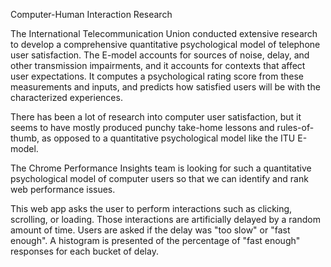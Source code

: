 Computer-Human Interaction Research

The International Telecommunication Union conducted extensive research to develop a comprehensive quantitative psychological model of telephone user satisfaction. The E-model accounts for sources of noise, delay, and other transmission impairments, and it accounts for contexts that affect user expectations. It computes a psychological rating score from these measurements and inputs, and predicts how satisfied users will be with the characterized experiences.

There has been a lot of research into computer user satisfaction, but it seems to have mostly produced punchy take-home lessons and rules-of-thumb, as opposed to a quantitative psychological model like the ITU E-model.

The Chrome Performance Insights team is looking for such a quantitative psychological model of computer users so that we can identify and rank web performance issues.

This web app asks the user to perform interactions such as clicking, scrolling, or loading.
Those interactions are artificially delayed by a random amount of time.
Users are asked if the delay was "too slow" or "fast enough".
A histogram is presented of the percentage of "fast enough" responses for each bucket of delay.
